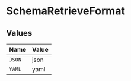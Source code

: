 # SchemaRetrieveFormat


## Values

| Name   | Value  |
| ------ | ------ |
| `JSON` | json   |
| `YAML` | yaml   |